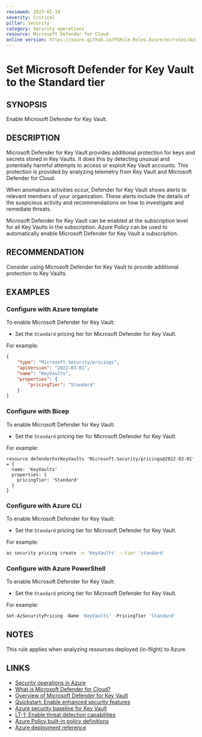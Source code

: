 ```yaml
---
reviewed: 2023-02-19
severity: Critical
pillar: Security
category: Security operations
resource: Microsoft Defender for Cloud
online version: https://azure.github.io/PSRule.Rules.Azure/en/rules/Azure.Defender.KeyVault/
---
```


# Set Microsoft Defender for Key Vault to the Standard tier

## SYNOPSIS

Enable Microsoft Defender for Key Vault.

## DESCRIPTION

Microsoft Defender for Key Vault provides additional protection for keys and secrets stored in Key Vaults.
It does this by detecting unusual and potentially harmful attempts to access or exploit Key Vault accounts.
This protection is provided by analyzing telemetry from Key Vault and Microsoft Defender for Cloud.

When anomalous activities occur, Defender for Key Vault shows alerts to relevant members of your organization.
These alerts include the details of the suspicious activity and recommendations on how to investigate and remediate threats.

Microsoft Defender for Key Vault can be enabled at the subscription level for all Key Vaults in the subscription.
Azure Policy can be used to automatically enable Microsoft Defender for Key Vault a subscription.

## RECOMMENDATION

Consider using Microsoft Defender for Key Vault to provide additional protection to Key Vaults.

## EXAMPLES

### Configure with Azure template

To enable Microsoft Defender for Key Vault:

- Set the `Standard` pricing tier for Microsoft Defender for Key Vault.

For example:

```json
{
    "type": "Microsoft.Security/pricings",
    "apiVersion": "2022-03-01",
    "name": "KeyVaults",
    "properties": {
        "pricingTier": "Standard"
    }
}
```

### Configure with Bicep

To enable Microsoft Defender for Key Vault:

- Set the `Standard` pricing tier for Microsoft Defender for Key Vault.

For example:

```bicep
resource defenderForKeyVaults 'Microsoft.Security/pricings@2022-03-01' = {
  name: 'KeyVaults'
  properties: {
    pricingTier: 'Standard'
  }
}
```

### Configure with Azure CLI

To enable Microsoft Defender for Key Vault:

- Set the `Standard` pricing tier for Microsoft Defender for Key Vault.

For example:

```bash
az security pricing create -n 'KeyVaults' --tier 'standard'
```

### Configure with Azure PowerShell

To enable Microsoft Defender for Key Vault:

- Set the `Standard` pricing tier for Microsoft Defender for Key Vault.

For example:

```powershell
Set-AzSecurityPricing -Name 'KeyVaults' -PricingTier 'Standard'
```

## NOTES

This rule applies when analyzing resources deployed (in-flight) to Azure.

## LINKS

- [Security operations in Azure](https://learn.microsoft.com/azure/architecture/framework/security/monitor-security-operations)
- [What is Microsoft Defender for Cloud?](https://learn.microsoft.com/azure/defender-for-cloud/defender-for-cloud-introduction)
- [Overview of Microsoft Defender for Key Vault](https://learn.microsoft.com/azure/defender-for-cloud/defender-for-key-vault-introduction)
- [Quickstart: Enable enhanced security features](https://learn.microsoft.com/azure/defender-for-cloud/enable-enhanced-security)
- [Azure security baseline for Key Vault](https://learn.microsoft.com/security/benchmark/azure/baselines/key-vault-security-baseline)
- [LT-1: Enable threat detection capabilities](https://learn.microsoft.com/security/benchmark/azure/baselines/key-vault-security-baseline#lt-1-enable-threat-detection-capabilities)
- [Azure Policy built-in policy definitions](https://learn.microsoft.com/azure/governance/policy/samples/built-in-policies#security-center)
- [Azure deployment reference](https://learn.microsoft.com/azure/templates/microsoft.security/pricings)
